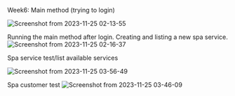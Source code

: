 Week6: Main method (trying to login)

![Screenshot from 2023-11-25 02-13-55](https://github.com/atiangogwel/spaap/assets/128331774/1316596d-0fd8-475f-9a81-7999d51c7c0f)

Running the main method after login. Creating and listing a new spa service.
![Screenshot from 2023-11-25 02-16-37](https://github.com/atiangogwel/spaap/assets/128331774/e1b2ba88-2900-49e4-9425-27d22b45e519)


Spa service test/list available services 

![Screenshot from 2023-11-25 03-56-49](https://github.com/atiangogwel/spaap/assets/128331774/8b470e30-25d2-464f-bec0-3f61e11f6a23)

Spa customer test 
![Screenshot from 2023-11-25 03-46-09](https://github.com/atiangogwel/spaap/assets/128331774/5af54523-7e06-46fc-a7bb-6917edb9e70d)

